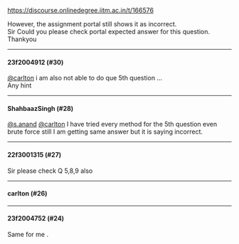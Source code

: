 https://discourse.onlinedegree.iitm.ac.in/t/166576

However, the assignment portal still shows it as incorrect.<br/>
Sir Could you please check portal expected answer for this question.<br/>
Thankyou</p><hr>

<h4>23f2004912 (#30)</h4>
<p><a class="mention" href="/u/carlton">@carlton</a> i am also not able to do que 5th question …<br/>
Any hint</p><hr>

<h4>ShahbaazSingh (#28)</h4>
<p><a class="mention" href="/u/s.anand">@s.anand</a> <a class="mention" href="/u/carlton">@carlton</a> I have tried every method for the 5th question even brute force still I am getting same answer but it is saying incorrect.</p><hr>

<h4>22f3001315 (#27)</h4>
<p>Sir please check Q 5,8,9 also</p><hr>

<h4>carlton (#26)</h4>
<hr>

<h4>23f2004752 (#24)</h4>
<p>Same for me .